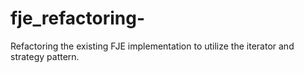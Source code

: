 # fje_refactoring-
Refactoring the existing FJE implementation to utilize the iterator and strategy pattern.
